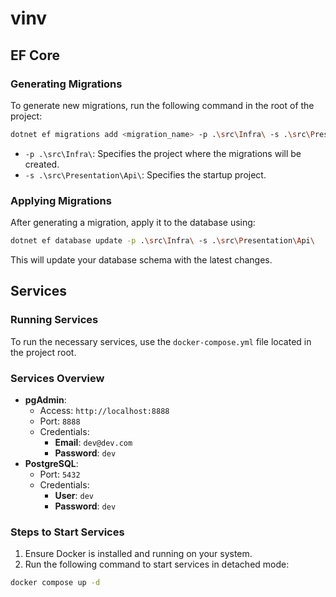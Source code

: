 # vinv

## EF Core

### Generating Migrations

To generate new migrations, run the following command in the root of the project:

```bash
dotnet ef migrations add <migration_name> -p .\src\Infra\ -s .\src\Presentation\Api\
```

- `-p .\src\Infra\`: Specifies the project where the migrations will be created.
- `-s .\src\Presentation\Api\`: Specifies the startup project.

### Applying Migrations

After generating a migration, apply it to the database using:

```bash
dotnet ef database update -p .\src\Infra\ -s .\src\Presentation\Api\
```

This will update your database schema with the latest changes.

## Services

### Running Services

To run the necessary services, use the `docker-compose.yml` file located in the project root.

### Services Overview

- **pgAdmin**:
  - Access: `http://localhost:8888`
  - Port: `8888`
  - Credentials:
    - **Email**: `dev@dev.com`
    - **Password**: `dev`
- **PostgreSQL**:
  - Port: `5432`
  - Credentials:
    - **User**: `dev`
    - **Password**: `dev`

### Steps to Start Services

1. Ensure Docker is installed and running on your system.
2. Run the following command to start services in detached mode:

```bash
docker compose up -d
```
